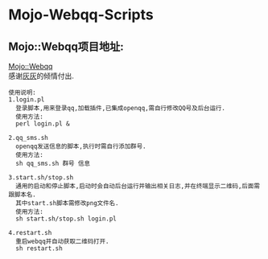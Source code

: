 # Mojo-Webqq-Scripts
## Mojo::Webqq项目地址:
[Mojo::Webqq](https://github.com/sjdy521/Mojo-Webqq)  
感谢[灰灰](https://github.com/sjdy521)的倾情付出.

```
使用说明:
1.login.pl
  登录脚本,用来登录qq,加载插件,已集成openqq,需自行修改QQ号及后台运行.
  使用方法:
  perl login.pl &

2.qq_sms.sh
  openqq发送信息的脚本,执行时需自行添加群号.
  使用方法:
  sh qq_sms.sh 群号 信息

3.start.sh/stop.sh
  通用的启动和停止脚本,启动时会自动后台运行并输出相关日志,并在终端显示二维码,后面需跟脚本名.
  其中start.sh脚本需修改png文件名.
  使用方法:
  sh start.sh/stop.sh login.pl

4.restart.sh
  重启webqq并自动获取二维码打开.
  sh restart.sh
```
